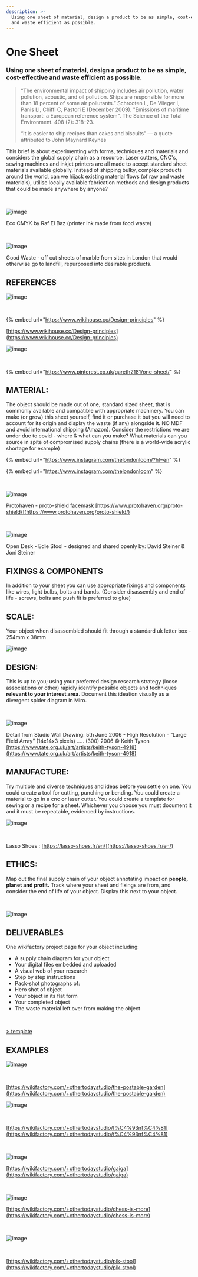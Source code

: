 ```yaml
---
description: >-
  Using one sheet of material, design a product to be as simple, cost-effective
  and waste efficient as possible.
---
```


# One Sheet

### **Using one sheet of material, design a product to be as simple, cost-effective and waste efficient as possible.**

> “The environmental impact of shipping includes air pollution, water pollution, acoustic, and oil pollution. Ships are responsible for more than 18 percent of some air pollutants.” Schrooten L, De Vlieger I, Panis LI, Chiffi C, Pastori E (December 2009). "Emissions of maritime transport: a European reference system". The Science of the Total Environment. 408 (2): 318–23.
>
> “It is easier to ship recipes than cakes and biscuits” — a quote attributed to John Maynard Keynes

This brief is about experimenting with forms, techniques and materials and considers the global supply chain as a resource. Laser cutters, CNC's, sewing machines and inkjet printers are all made to accept standard sheet materials available globally. Instead of shipping bulky, complex products around the world, can we hijack existing material flows (of raw and waste materials), utilise locally available fabrication methods and design products that could be made anywhere by anyone?

​

![image](https://wikifactory.com/files/RmlsZTo0NTk4NDI=)

Eco CMYK by Raf El Baz (printer ink made from food waste)

​

![image](https://wikifactory.com/files/RmlsZTo0NTk4Mzk=)

Good Waste - off cut sheets of marble from sites in London that would otherwise go to landfill, repurposed into desirable products.

## REFERENCES

![image](https://wikifactory.com/files/RmlsZTo0NTk4NTE=)

​

{% embed url="https://www.wikihouse.cc/Design-principles" %}

[https://www.wikihouse.cc/Design-principles](https://www.wikihouse.cc/Design-principles)

![image](https://wikifactory.com/files/RmlsZTo0NTk4NTI=)

​

{% embed url="https://www.pinterest.co.uk/gareth2181/one-sheet/" %}

## MATERIAL:

The object should be made out of one, standard sized sheet, that is commonly available and compatible with appropriate machinery. You can make (or grow) this sheet yourself, find it or purchase it but you will need to account for its origin and display the waste (if any) alongside it. NO MDF and avoid international shipping (Amazon). Consider the restrictions we are under due to covid - where & what can you make? What materials can you source in spite of compromised supply chains (there is a world-wide acrylic shortage for example)



{% embed url="https://www.instagram.com/thelondonloom/?hl=en" %}

{% embed url="https://www.instagram.com/thelondonloom" %}



​

![image](https://wikifactory.com/files/RmlsZTo0NTk4NTU=)

Protohaven - proto-shield facemask [https://www.protohaven.org/proto-shield/](https://www.protohaven.org/proto-shield/)

​

![image](https://wikifactory.com/files/RmlsZToyNzQxOTQ=)

Open Desk - Edie Stool - designed and shared openly by: David Steiner & Joni Steiner

## FIXINGS & COMPONENTS

In addition to your sheet you can use appropriate fixings and components like wires, light bulbs, bolts and bands. (Consider disassembly and end of life - screws, bolts and push fit is preferred to glue)

## SCALE:

Your object when disassembled should fit through a standard uk letter box - 254mm x 38mm

![image](https://wikifactory.com/files/RmlsZToyNzQxOTY=)

## DESIGN:

This is up to you; using your preferred design research strategy (loose associations or other) rapidly identify possible objects and techniques **relevant to your interest area**. Document this ideation visually as a divergent spider diagram in Miro.

​

![image](https://wikifactory.com/files/RmlsZToyNzQxOTk=)

Detail from Studio Wall Drawing: 5th June 2006 - High Resolution - “Large Field Array” (14x14x3 pixels) ..... (300) 2006 © Keith Tyson [https://www.tate.org.uk/art/artists/keith-tyson-4918](https://www.tate.org.uk/art/artists/keith-tyson-4918)

## MANUFACTURE:

Try multiple and diverse techniques and ideas before you settle on one. You could create a tool for cutting, punching or bending. You could create a material to go in a cnc or laser cutter. You could create a template for sewing or a recipe for a sheet. Whichever you choose you must document it and it must be repeatable, evidenced by instructions.

![image](https://wikifactory.com/files/RmlsZTo0NTk4NjM=)

​

Lasso Shoes : [https://lasso-shoes.fr/en/](https://lasso-shoes.fr/en/)

## ETHICS:

Map out the final supply chain of your object annotating impact on **people, planet and profit.** Track where your sheet and fixings are from, and consider the end of life of your object. Display this next to your object.

​

![image](https://wikifactory.com/files/RmlsZToyNzQyMDI=)

## DELIVERABLES

One wikifactory project page for your object including:

* A supply chain diagram for your object
* Your digital files embedded and uploaded
* A visual web of your research
* Step by step instructions
* Pack-shot photographs of:
* Hero shot of object
* Your object in its flat form
* Your completed object
* The waste material left over from making the object

​

[> template](https://wikifactory.com/+othertodaystudio/brief-02-template)

## EXAMPLES

![image](https://wikifactory.com/files/RmlsZTo0NTk4Njc=)

​

[https://wikifactory.com/+othertodaystudio/the-postable-garden](https://wikifactory.com/+othertodaystudio/the-postable-garden)

![image](https://wikifactory.com/files/RmlsZTo0NTk4Njk=)

​

[https://wikifactory.com/+othertodaystudio/f%C4%93nf%C4%81](https://wikifactory.com/+othertodaystudio/f%C4%93nf%C4%81)

​

![image](https://wikifactory.com/files/RmlsZTo0NTk4NzA=)

[https://wikifactory.com/+othertodaystudio/gaiga](https://wikifactory.com/+othertodaystudio/gaiga)

​

![image](https://wikifactory.com/files/RmlsZTo0NTk4NzE=)

[https://wikifactory.com/+othertodaystudio/chess-is-more](https://wikifactory.com/+othertodaystudio/chess-is-more)

​

![image](https://wikifactory.com/files/RmlsZTo0NTk4Nzg=)

​

[https://wikifactory.com/+othertodaystudio/pik-stool](https://wikifactory.com/+othertodaystudio/pik-stool)
